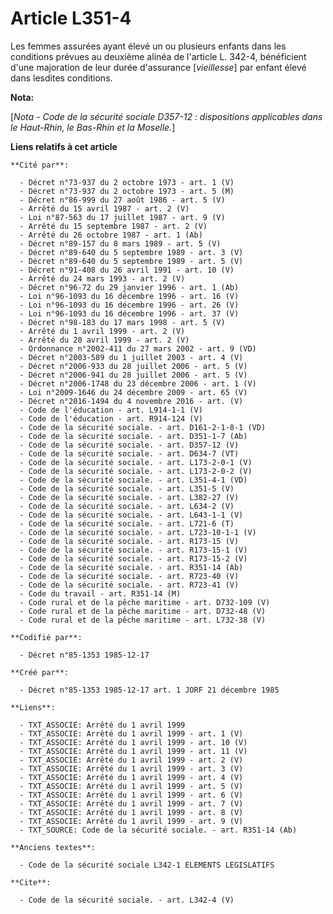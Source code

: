 # Article L351-4

Les femmes assurées ayant élevé un ou plusieurs enfants dans les conditions prévues au deuxième alinéa de l'article L. 342-4,
bénéficient d'une majoration de leur durée d'assurance [*vieillesse*] par enfant élevé dans lesdites conditions.

**Nota:**

[*Nota - Code de la sécurité sociale D357-12 : dispositions applicables dans le Haut-Rhin, le Bas-Rhin et la Moselle.*]

**Liens relatifs à cet article**

	**Cité par**:

	  - Décret n°73-937 du 2 octobre 1973 - art. 1 (V)
	  - Décret n°73-937 du 2 octobre 1973 - art. 5 (M)
	  - Décret n°86-999 du 27 août 1986 - art. 5 (V)
	  - Arrêté du 15 avril 1987 - art. 2 (V)
	  - Loi n°87-563 du 17 juillet 1987 - art. 9 (V)
	  - Arrêté du 15 septembre 1987 - art. 2 (V)
	  - Arrêté du 26 octobre 1987 - art. 1 (Ab)
	  - Décret n°89-157 du 8 mars 1989 - art. 5 (V)
	  - Décret n°89-640 du 5 septembre 1989 - art. 3 (V)
	  - Décret n°89-640 du 5 septembre 1989 - art. 5 (V)
	  - Décret n°91-408 du 26 avril 1991 - art. 10 (V)
	  - Arrêté du 24 mars 1993 - art. 2 (V)
	  - Décret n°96-72 du 29 janvier 1996 - art. 1 (Ab)
	  - Loi n°96-1093 du 16 décembre 1996 - art. 16 (V)
	  - Loi n°96-1093 du 16 décembre 1996 - art. 26 (V)
	  - Loi n°96-1093 du 16 décembre 1996 - art. 37 (V)
	  - Décret n°98-183 du 17 mars 1998 - art. 5 (V)
	  - Arrêté du 1 avril 1999 - art. 2 (V)
	  - Arrêté du 20 avril 1999 - art. 2 (V)
	  - Ordonnance n°2002-411 du 27 mars 2002 - art. 9 (VD)
	  - Décret n°2003-589 du 1 juillet 2003 - art. 4 (V)
	  - Décret n°2006-933 du 28 juillet 2006 - art. 5 (V)
	  - Décret n°2006-941 du 28 juillet 2006 - art. 5 (V)
	  - Décret n°2006-1748 du 23 décembre 2006 - art. 1 (V)
	  - Loi n°2009-1646 du 24 décembre 2009 - art. 65 (V)
	  - Décret n°2016-1494 du 4 novembre 2016 - art. (V)
	  - Code de l'éducation - art. L914-1-1 (V)
	  - Code de l'éducation - art. R914-124 (V)
	  - Code de la sécurité sociale. - art. D161-2-1-8-1 (VD)
	  - Code de la sécurité sociale. - art. D351-1-7 (Ab)
	  - Code de la sécurité sociale. - art. D357-12 (V)
	  - Code de la sécurité sociale. - art. D634-7 (VT)
	  - Code de la sécurité sociale. - art. L173-2-0-1 (V)
	  - Code de la sécurité sociale. - art. L173-2-0-2 (V)
	  - Code de la sécurité sociale. - art. L351-4-1 (VD)
	  - Code de la sécurité sociale. - art. L351-5 (V)
	  - Code de la sécurité sociale. - art. L382-27 (V)
	  - Code de la sécurité sociale. - art. L634-2 (V)
	  - Code de la sécurité sociale. - art. L643-1-1 (V)
	  - Code de la sécurité sociale. - art. L721-6 (T)
	  - Code de la sécurité sociale. - art. L723-10-1-1 (V)
	  - Code de la sécurité sociale. - art. R173-15 (V)
	  - Code de la sécurité sociale. - art. R173-15-1 (V)
	  - Code de la sécurité sociale. - art. R173-15-2 (V)
	  - Code de la sécurité sociale. - art. R351-14 (Ab)
	  - Code de la sécurité sociale. - art. R723-40 (V)
	  - Code de la sécurité sociale. - art. R723-41 (V)
	  - Code du travail - art. R351-14 (M)
	  - Code rural et de la pêche maritime - art. D732-109 (V)
	  - Code rural et de la pêche maritime - art. D732-48 (V)
	  - Code rural et de la pêche maritime - art. L732-38 (V)

	**Codifié par**:

	  - Décret n°85-1353 1985-12-17

	**Créé par**:

	  - Décret n°85-1353 1985-12-17 art. 1 JORF 21 décembre 1985

	**Liens**:

	  - TXT_ASSOCIE: Arrêté du 1 avril 1999
	  - TXT_ASSOCIE: Arrêté du 1 avril 1999 - art. 1 (V)
	  - TXT_ASSOCIE: Arrêté du 1 avril 1999 - art. 10 (V)
	  - TXT_ASSOCIE: Arrêté du 1 avril 1999 - art. 11 (V)
	  - TXT_ASSOCIE: Arrêté du 1 avril 1999 - art. 2 (V)
	  - TXT_ASSOCIE: Arrêté du 1 avril 1999 - art. 3 (V)
	  - TXT_ASSOCIE: Arrêté du 1 avril 1999 - art. 4 (V)
	  - TXT_ASSOCIE: Arrêté du 1 avril 1999 - art. 5 (V)
	  - TXT_ASSOCIE: Arrêté du 1 avril 1999 - art. 6 (V)
	  - TXT_ASSOCIE: Arrêté du 1 avril 1999 - art. 7 (V)
	  - TXT_ASSOCIE: Arrêté du 1 avril 1999 - art. 8 (V)
	  - TXT_ASSOCIE: Arrêté du 1 avril 1999 - art. 9 (V)
	  - TXT_SOURCE: Code de la sécurité sociale. - art. R351-14 (Ab)

	**Anciens textes**:

	  - Code de la sécurité sociale L342-1 ELEMENTS LEGISLATIFS

	**Cite**:

	  - Code de la sécurité sociale. - art. L342-4 (V)
